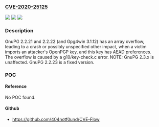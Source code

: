 ### [CVE-2020-25125](https://cve.mitre.org/cgi-bin/cvename.cgi?name=CVE-2020-25125)
![](https://img.shields.io/static/v1?label=Product&message=n%2Fa&color=blue)
![](https://img.shields.io/static/v1?label=Version&message=n%2Fa&color=blue)
![](https://img.shields.io/static/v1?label=Vulnerability&message=n%2Fa&color=brighgreen)

### Description

GnuPG 2.2.21 and 2.2.22 (and Gpg4win 3.1.12) has an array overflow, leading to a crash or possibly unspecified other impact, when a victim imports an attacker's OpenPGP key, and this key has AEAD preferences. The overflow is caused by a g10/key-check.c error. NOTE: GnuPG 2.3.x is unaffected. GnuPG 2.2.23 is a fixed version.

### POC

#### Reference
No POC found.

#### Github
- https://github.com/404notf0und/CVE-Flow

